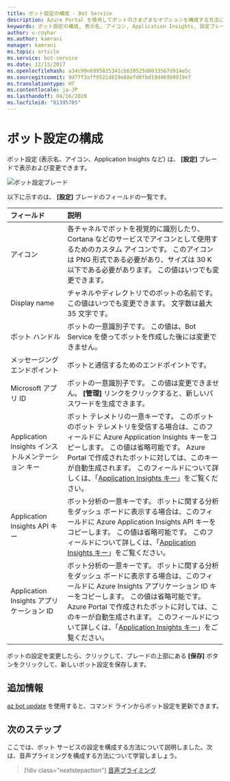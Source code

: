 ```yaml
---
title: ボット設定の構成 - Bot Service
description: Azure Portal を使用してボットのさまざまなオプションを構成する方法について説明します。
keywords: ボット設定の構成, 表示名, アイコン, Application Insights, 設定ブレード
author: v-royhar
ms.author: kamrani
manager: kamrani
ms.topic: article
ms.service: bot-service
ms.date: 12/13/2017
ms.openlocfilehash: a34c99e6995835341cb610525d8033567d914e5c
ms.sourcegitcommit: 9d77f3aff9521d819e88efd0fbd19d469b9919e7
ms.translationtype: HT
ms.contentlocale: ja-JP
ms.lasthandoff: 04/16/2020
ms.locfileid: "81395705"
---
```

# <a name="configure-bot-settings"></a>ボット設定の構成

ボット設定 (表示名、アイコン、Application Insights など) は、 **[設定]** ブレードで表示および変更できます。

![ボット設定ブレード](~/media/bot-service-portal-configure-settings/bot-settings-blade.png)

以下に示すのは、 **[設定]** ブレードのフィールドの一覧です。

| フィールド | 説明 |
| :---  | :---        |
| アイコン | 各チャネルでボットを視覚的に識別したり、Cortana などのサービスでアイコンとして使用するためのカスタム アイコンです。 このアイコンは PNG 形式である必要があり、サイズは 30 K 以下である必要があります。 この値はいつでも変更できます。 |
| Display name | チャネルやディレクトリでのボットの名前です。 この値はいつでも変更できます。 文字数は最大 35 文字です。 |
| ボット ハンドル | ボットの一意識別子です。 この値は、Bot Service を使ってボットを作成した後には変更できません。 |
| メッセージング エンドポイント | ボットと通信するためのエンドポイントです。 |
| Microsoft アプリ ID | ボットの一意識別子です。 この値は変更できません。 **[管理]** リンクをクリックすると、新しいパスワードを生成できます。 |
| Application Insights インストルメンテーション キー | ボット テレメトリの一意キーです。 このボットのボット テレメトリを受信する場合は、このフィールドに Azure Application Insights キーをコピーします。 この値は省略可能です。 Azure Portal で作成されたボットに対しては、このキーが自動生成されます。 このフィールドについて詳しくは、「[Application Insights キー](~/bot-service-resources-app-insights-keys.md)」をご覧ください。 |
| Application Insights API キー | ボット分析の一意キーです。 ボットに関する分析をダッシュ ボードに表示する場合は、このフィールドに Azure Application Insights API キーをコピーします。 この値は省略可能です。 このフィールドについて詳しくは、「[Application Insights キー](~/bot-service-resources-app-insights-keys.md)」をご覧ください。 |
| Application Insights アプリケーション ID | ボット分析の一意キーです。 ボットに関する分析をダッシュ ボードに表示する場合は、このフィールドに Azure Insights アプリケーション ID キーをコピーします。 この値は省略可能です。 Azure Portal で作成されたボットに対しては、このキーが自動生成されます。 このフィールドについて詳しくは、「[Application Insights キー](~/bot-service-resources-app-insights-keys.md)」をご覧ください。 |

ボットの設定を変更したら、クリックして、ブレードの上部にある **[保存]** ボタンをクリックして、新しいボット設定を保存します。

## <a name="additional-information"></a>追加情報

[az bot update](https://docs.microsoft.com/cli/azure/bot?view=azure-cli-latest#az-bot-update) を使用すると、コマンド ラインからボット設定を更新できます。

## <a name="next-steps"></a>次のステップ

ここでは、ボット サービスの設定を構成する方法について説明しました。次は、音声プライミングを構成する方法について学習しましょう。
> [!div class="nextstepaction"]
> [音声プライミング](bot-service-manage-speech-priming.md)
